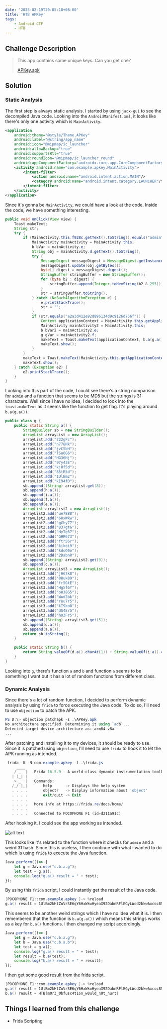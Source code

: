 ```yaml
---
date: '2025-02-19T20:05:18+08:00'
title: 'HTB APKey'
tags:
    - Android CTF
    - HTB
---
```


## Challenge Description

> This app contains some unique keys. Can you get one?
>
> [APKey.apk](static/APKey.apk)

## Solution

### Static Analysis

The first step is always static analysis. I started by using `jadx-gui` to see the decompiled Java code. Looking into the `AndroidManifest.xml`, it looks like there's only one activity which is `MainActivity`.


```xml
<application
    android:theme="@style/Theme.APKey"
    android:label="@string/app_name"
    android:icon="@mipmap/ic_launcher"
    android:allowBackup="true"
    android:supportsRtl="true"
    android:roundIcon="@mipmap/ic_launcher_round"
    android:appComponentFactory="androidx.core.app.CoreComponentFactory">
    <activity android:name="com.example.apkey.MainActivity">
        <intent-filter>
            <action android:name="android.intent.action.MAIN"/>
            <category android:name="android.intent.category.LAUNCHER"/>
        </intent-filter>
    </activity>
</application>
```

Since it's gonna be `MainActivity`, we could have a look at the code. Inside the code, we have something interesting.


```java
public void onClick(View view) {
    Toast makeText;
    String str;
    try {
        if (MainActivity.this.f928c.getText().toString().equals("admin")) {
            MainActivity mainActivity = MainActivity.this;
            b bVar = mainActivity.e;
            String obj = mainActivity.d.getText().toString();
            try {
                MessageDigest messageDigest = MessageDigest.getInstance("MD5");
                messageDigest.update(obj.getBytes());
                byte[] digest = messageDigest.digest();
                StringBuffer stringBuffer = new StringBuffer();
                for (byte b2 : digest) {
                    stringBuffer.append(Integer.toHexString(b2 & 255));
                }
                str = stringBuffer.toString();
            } catch (NoSuchAlgorithmException e) {
                e.printStackTrace();
                str = "";
            }
            if (str.equals("a2a3d412e92d896134d9c9126d756f")) {
                Context applicationContext = MainActivity.this.getApplicationContext();
                MainActivity mainActivity2 = MainActivity.this;
                b bVar2 = mainActivity2.e;
                g gVar = mainActivity2.f;
                makeText = Toast.makeText(applicationContext, b.a(g.a()), 1);
                makeText.show();
            }
        }
        makeText = Toast.makeText(MainActivity.this.getApplicationContext(), "Wrong Credentials!", 0);
        makeText.show();
    } catch (Exception e2) {
        e2.printStackTrace();
    }
}
```

Looking into this part of the code, I could see there's a string comparison for `admin` and a function that seems to be MD5 but the strings is 31 characters. Well since I have no idea, I decided to look into the `toast.makeText` as it seems like the function to get flag. It's playing around `b.a(g.a())`.

```java
public class g {
    public static String a() {
        StringBuilder sb = new StringBuilder();
        ArrayList arrayList = new ArrayList();
        arrayList.add("722gFc");
        arrayList.add("n778Hk");
        arrayList.add("jvC5bH");
        arrayList.add("lSu6G6");
        arrayList.add("HG36Hj");
        arrayList.add("97y43E");
        arrayList.add("kjHf5d");
        arrayList.add("85tR5d");
        arrayList.add("1UlBm2");
        arrayList.add("kI94fD");
        sb.append((String) arrayList.get(8));
        sb.append(h.a());
        sb.append(i.a());
        sb.append(f.a());
        sb.append(e.a());
        ArrayList arrayList2 = new ArrayList();
        arrayList2.add("ue7888");
        arrayList2.add("6HxWkw");
        arrayList2.add("gGhy77");
        arrayList2.add("837gtG");
        arrayList2.add("HyTg67");
        arrayList2.add("GHR673");
        arrayList2.add("ftr56r");
        arrayList2.add("kikoi9");
        arrayList2.add("kdoO0o");
        arrayList2.add("2DabnR");
        sb.append((String) arrayList2.get(9));
        sb.append(c.a());
        ArrayList arrayList3 = new ArrayList();
        arrayList3.add("jH67k8");
        arrayList3.add("8Huk89");
        arrayList3.add("fr5GtE");
        arrayList3.add("Hg5f6Y");
        arrayList3.add("o0J8G5");
        arrayList3.add("Wod2bk");
        arrayList3.add("Yuu7Y5");
        arrayList3.add("kI9ko0");
        arrayList3.add("dS4Er5");
        arrayList3.add("h93Fr5");
        sb.append((String) arrayList3.get(5));
        sb.append(d.a());
        sb.append(a.a());
        return sb.toString();
    }

    public static String b() {
        return String.valueOf(d.a().charAt(1)) + String.valueOf(i.a().charAt(2)) + String.valueOf(i.a().charAt(1));
    }
}
```

Looking into `g`, there's function `a` and `b` and function `a` seems to be something I want but it has a lot of random functions from different class.

### Dynamic Analysis

Since there's a lot of random function, I decided to perform dynamic analysis by using `frida` to force executing the Java code. To do so, I'll need to use `objection` to patch the APK. 

```powershell
PS D:\> objection patchapk -s .\APKey.apk
No architecture specified. Determining it using `adb`...
Detected target device architecture as: arm64-v8a
...
```

After patching and installing it to my devices, it should be ready to use. Since it is patched using `objection`, I'll need to use `frida` to hook it to let the APK running as intended.

```powershell
 frida -U -N com.example.apkey -l .\frida.js
     ____
    / _  |   Frida 16.5.9 - A world-class dynamic instrumentation toolkit
   | (_| |
    > _  |   Commands:
   /_/ |_|       help      -> Displays the help system
   . . . .       object?   -> Display information about 'object'
   . . . .       exit/quit -> Exit
   . . . .
   . . . .   More info at https://frida.re/docs/home/
   . . . .
   . . . .   Connected to POCOPHONE F1 (id=d211a91c)
```

After hooking it, I could see the app working as intended.

![alt text](img/index.png#center)

This looks like it's related to the function where it checks for `admin` and a weird 31 hash. Since this is useless, I then continue with what i wanted to do which is using `frida` to execute the Java function.

```js
Java.perform(()=> {
    let g = Java.use("c.b.a.g");
    let test = g.a();
    console.log("g.a() result = " + test);
});
```

By using this `frida` script, I could instantly get the result of the Java code.

```powershell
[POCOPHONE F1::com.example.apkey ]-> %reload
g.a() result = 1UlBm2kHtZuVrSE6qY6HxWkwHyeaX92DabnRFlEGyLWod2bkwAxcoc85S94kFpV1
```

This seems to be another weird strings which I have no idea what it is. I then remembered that the function is `b.a(g.a())` which means this strings works as a key for `b.a()` functions. I then changed my script accordingly.

```js
Java.perform(()=> {
    let g = Java.use("c.b.a.g");
    let b = Java.use("c.b.a.b");
    let test = g.a();
    console.log("g.a() result = " + test);
    let result = b.a(test);
    console.log("b.a() result = " + result);
});
```

I then get some good result from the frida script.

```powershell
[POCOPHONE F1::com.example.apkey ]-> %reload
g.a() result = 1UlBm2kHtZuVrSE6qY6HxWkwHyeaX92DabnRFlEGyLWod2bkwAxcoc85S94kFpV1
b.a() result = HTB{m0r3_0bfusc4t1on_w0uld_n0t_hurt}
```

## Things I learned from this challenge

- Frida Scripting
